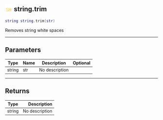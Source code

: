 ## <img src="../../.gitbook/assets/shared.png" width="24" height=24 /> string.trim

```lua
string string.trim(str)
```

Removes string white spaces

------
## Parameters

| Type   | Name | Description | Optional |
| ------ | ---- | ----------- | -------: |
| string | str | No description |  |


------
## Returns

| Type   | Description |
| ------ | ----------: |
| string | No description |

